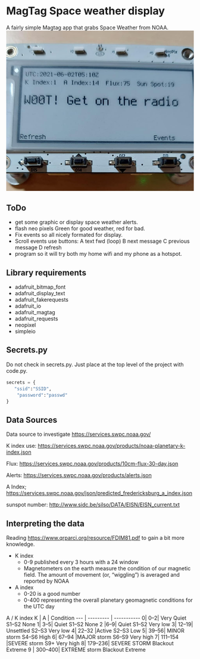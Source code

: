 # MagTag Space weather display
A fairly simple Magtag app that grabs Space Weather from NOAA.
![Good Weather](https://github.com/mpechner/sunweather/blob/fc4e25f51ec372b5decef6b9592917a9939fe0f5/goodweather.jpg)
## ToDo
* get some graphic or display space weather alerts.
* flash neo pixels Green for good weather, red for bad.
* Fix events so all nicely formated for display.
* Scroll events use buttons: A text fwd (loop) B next message C previous message D refresh  
* program so it will try both my home wifi and my phone as a hotspot.
## Library requirements
* adafruit_bitmap_font
* adafruit_display_text
* adafruit_fakerequests
* adafruit_io
* adafruit_magtag
* adafruit_requests
* neopixel
* simpleio
## Secrets.py
Do not check in secrets.py.  Just place at the top level of the project with code.py.
```python
secrets = {
   "ssid":"SSID",
    "password":"passwd"
}
```
## Data Sources

Data source to investigate  https://services.swpc.noaa.gov/

K index use: https://services.swpc.noaa.gov/products/noaa-planetary-k-index.json

Flux: https://services.swpc.noaa.gov/products/10cm-flux-30-day.json

Alerts: https://services.swpc.noaa.gov/products/alerts.json

A Index; https://services.swpc.noaa.gov/json/predicted_fredericksburg_a_index.json

sunspot number: http://www.sidc.be/silso/DATA/EISN/EISN_current.txt

## Interpreting the data
Reading https://www.qrparci.org/resource/FDIM81.pdf to gain a bit more knowledge.

* K index 
  * 0-9 published every 3 hours with a 24 window
  * Magnetometers on the earth measure the condition of our magnetic field. The amount of movement (or, “wiggling”) is averaged and reported by NOAA
* A index 
  * 0-20 is a good number
  * 0-400 representing the overall planetary geomagnetic conditions for the UTC day

A / K index
   K  |     A    | Condition
 --- | --------- | -----------
0| 0–2| Very Quiet S1–S2 None
1| 3–5| Quiet S1–S2 None
2 |6–9| Quiet S1–S2 Very low
3| 12–19| Unsettled S2–S3 Very low
4| 22–32 |Active S2–S3 Low
5| 39–56| MINOR storm S4–S6 High
6| 67–94 |MAJOR storm S6–S9 Very high
7| 111–154 |SEVERE storm S9+ Very high
8| 179–236| SEVERE STORM Blackout Extreme
9 | 300–400| EXTREME storm Blackout Extreme


